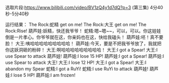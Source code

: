 选取片段:https://www.bilibili.com/video/BV1zQ4y1d7dQ?p=3 (第三集) 4分40秒-5分40秒

运行结果：
The Rock:蛇精 get on me!
The Rock:大王 get on me!
The Rock:Rise!
葫芦娃:妖精，快还我爷爷！
蛇精:嗯~嗯~~，可以，可以。你这娃娃倒是一片孝心。你爷爷就在这，你亲妈也在这，快给我磕头！
葫芦娃:呸！真不要脸！
大王:咦哈哈哈哈哈哈哈哈哈！
葫芦娃:今天，要是不把我爷爷放了，我就把你这妖洞砸的粉碎！
大王:啊哈哈哈哈哈哈哈哈哈！
大王:I got a Spear!
大王:I use Spear to attack 葫芦娃!
葫芦娃:I lose 15 HP!
葫芦娃:I got a Spear!
葫芦娃:I use Spear to attack 大王!
大王:I lose 12 HP!
大王:I got a Spear!
大王:I abandon my Spear
蛇精:I got a RuYi!
蛇精:I use RuYi to attack 葫芦娃!
葫芦娃:I lose 5 HP!
葫芦娃:I am frozen!